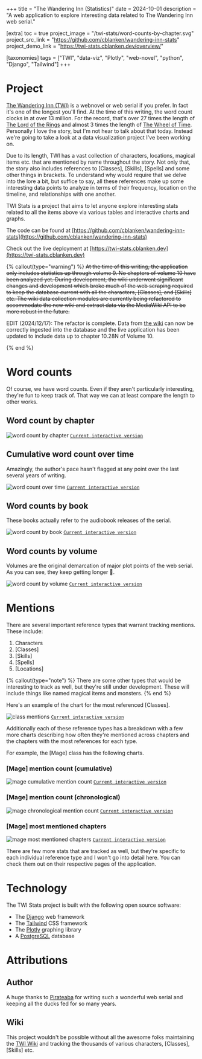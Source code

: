 +++
title = "The Wandering Inn (Statistics)"
date = 2024-10-01
description = "A web application to explore interesting data related to The Wandering Inn web serial."

[extra]
toc = true
project_image = "/twi-stats/word-counts-by-chapter.svg"
project_src_link = "https://github.com/cblanken/wandering-inn-stats"
project_demo_link = "https://twi-stats.cblanken.dev/overview/"

[taxonomies]
tags = ["TWI", "data-viz", "Plotly", "web-novel", "python", "Django", "Tailwind"]
+++

# Project

[The Wandering Inn (TWI)](https://wanderinginn.com) is a webnovel or web serial
if you prefer. In fact it's one of the longest you'll find. At the time of this
writing, the word count clocks in at over 13 million. For the record, that's
over 27 times the length of [The Lord of the
Rings](https://en.wikipedia.org/wiki/The_Lord_of_the_Rings) and almost 3 times
the length of [The Wheel of
Time](https://en.wikipedia.org/wiki/The_Wheel_of_Time). Personally I love the
story, but I'm not hear to talk about that today. Instead we're going to take a
look at a data visualization project I've been working on.

Due to its length, TWI has a vast collection of characters, locations, magical
items etc. that are mentioned by name throughout the story. Not only that, the
story also includes references to [Classes], [Skills], [Spells] and some other
things in brackets. To understand why would require that we delve into the lore
a bit, but suffice to say, all these references make up some interesting data
points to analyze in terms of their frequency, location on the timeline, and
relationships with one another.

TWI Stats is a project that aims to let anyone explore interesting stats
related to all the items above via various tables and interactive charts and
graphs.

The code can be found at [https://github.com/cblanken/wandering-inn-stats](https://github.com/cblanken/wandering-inn-stats)

Check out the live deployment at [https://twi-stats.cblanken.dev](https://twi-stats.cblanken.dev)

{% callout(type="warning") %}
~~At the time of this writing, the application
only includes statistics up through volume 9. No chapters of volume 10 have
been analyzed yet. During development, the wiki underwent significant changes
and development which broke much of the web scraping required to keep the
database current with all the characters, [Classes], and [Skills] etc. The wiki
data collection modules are currently being refactored to accommodate the new
wiki and extract data via the MediaWiki API to be more robust in the future.~~

EDIT (2024/12/17): The refactor is complete. Data from [the
wiki](https://wiki.wanderinginn.com/The_Wandering_Inn_Wiki) can now be
correctly ingested into the database and the live application has been updated
to include data up to chapter 10.28N of Volume 10.

{% end %}

# Word counts

Of course, we have word counts. Even if they aren't particularly interesting,
they're fun to keep track of. That way we can at least compare the length to
other works.

## Word count by chapter

![word count by chapter](/images/twi-stats/word-counts-by-chapter.svg)
[`Current interactive version`](https://twi-stats.cblanken.dev/overview/charts/word-counts-by-chapter)

## Cumulative word count over time

Amazingly, the author's pace hasn't flagged at any point over the last several
years of writing.

![word count over time](/images/twi-stats/total-word-counts-over-time.svg)
[`Current interactive version`](https://twi-stats.cblanken.dev/overview/charts/total-word-counts-over-time)

## Word counts by book

These books actually refer to the audiobook releases of the serial.

![word count by book](/images/twi-stats/word-counts-by-book.svg)
[`Current interactive version`](https://twi-stats.cblanken.dev/overview/charts/word-counts-by-book)

## Word counts by volume

Volumes are the original demarcation of major plot points of the web serial. As
you can see, they keep getting longer 👀.

![word count by volume](/images/twi-stats/word-counts-by-volume.svg)
[`Current interactive version`](https://twi-stats.cblanken.dev/overview/charts/word-counts-by-volume)

# Mentions

There are several important reference types that warrant tracking mentions. These include:

1. Characters
2. [Classes]
3. [Skills]
4. [Spells]
5. [Locations]

{% callout(type="note") %}
There are some other types that would be
interesting to track as well, but they're still under development. These will
include things like named magical items and monsters.
{% end %}

Here's an example of the chart for the most referenced [Classes].

![class mentions](/images/twi-stats/class-mentions.svg)
[`Current interactive version`](https://twi-stats.cblanken.dev/overview/charts/class-mentions)

Additionally each of these reference types has a breakdown with a few more
charts describing how often they're mentioned across chapters and the chapters
with the most references for each type.

For example, the [Mage] class has the following charts.

### [Mage] mention count (cumulative)

![mage cumulative mention count](/images/twi-stats/mage-total-mentions.svg)
[`Current interactive version`](https://twi-stats.cblanken.dev/classes/mage/charts/total-mentions)

### [Mage] mention count (chronological)

![mage chronological mention count](/images/twi-stats/mage-mentions.svg)
[`Current interactive version`](https://twi-stats.cblanken.dev/classes/mage/charts/mentions)

### [Mage] most mentioned chapters

![mage most mentioned chapters](/images/twi-stats/chapters-with-the-most-mentions.svg)
[`Current interactive version`](https://twi-stats.cblanken.dev/classes/mage/charts/chapters-with-the-most-mentions)

There are few more stats that are tracked as well, but they're specific to each
individual reference type and I won't go into detail here. You can check them
out on their respective pages of the application.

# Technology

The TWI Stats project is built with the following open source software:
- The [Django](https://www.djangoproject.com) web framework
- The [Tailwind](https://tailwindcss.com) CSS framework
- The [Plotly](https://plotly.com/python/) graphing library
- A [PostgreSQL](https://www.postgresql.org) database

# Attributions

## Author

A huge thanks to [Pirateaba](https://www.patreon.com/pirateaba/posts) for
writing such a wonderful web serial and keeping all the ducks fed for so many
years.

## Wiki

This project wouldn't be possible without all the awesome folks maintaining the [TWI Wiki](https://wiki.wanderinginn.com/The_Wandering_Inn_Wiki) and tracking the thousands of various characters, [Classes], [Skills] etc.
